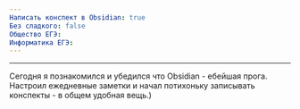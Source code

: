 ```yaml
---
Написать конспект в Obsidian: true
Без сладкого: false
Общество ЕГЭ:
Информатика ЕГЭ:
---
```

---
Сегодня я познакомился и убедился что Obsidian - ебейшая прога. Настроил ежедневные заметки и начал потихоньку записывать конспекты - в общем удобная вещь.)
